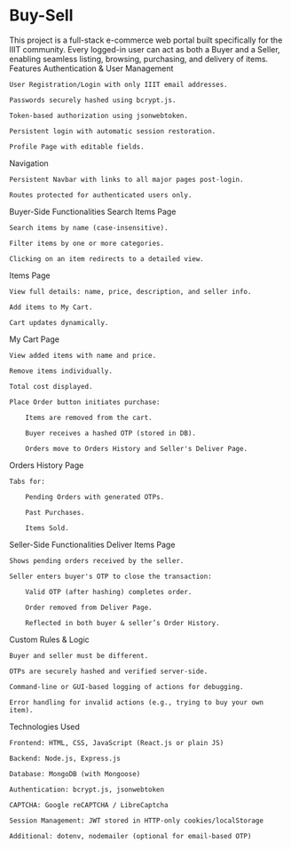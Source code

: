 # Buy-Sell
This project is a full-stack e-commerce web portal built specifically for the IIIT community. Every logged-in user can act as both a Buyer and a Seller, enabling seamless listing, browsing, purchasing, and delivery of items.
 Features
 Authentication & User Management

    User Registration/Login with only IIIT email addresses.

    Passwords securely hashed using bcrypt.js.

    Token-based authorization using jsonwebtoken.

    Persistent login with automatic session restoration.

    Profile Page with editable fields.

 Navigation

    Persistent Navbar with links to all major pages post-login.

    Routes protected for authenticated users only.

 Buyer-Side Functionalities
 Search Items Page

    Search items by name (case-insensitive).

    Filter items by one or more categories.

    Clicking on an item redirects to a detailed view.

 Items Page

    View full details: name, price, description, and seller info.

    Add items to My Cart.

    Cart updates dynamically.

 My Cart Page

    View added items with name and price.

    Remove items individually.

    Total cost displayed.

    Place Order button initiates purchase:

        Items are removed from the cart.

        Buyer receives a hashed OTP (stored in DB).

        Orders move to Orders History and Seller's Deliver Page.

 Orders History Page

    Tabs for:

        Pending Orders with generated OTPs.

        Past Purchases.

        Items Sold.

 Seller-Side Functionalities
 Deliver Items Page

    Shows pending orders received by the seller.

    Seller enters buyer's OTP to close the transaction:

        Valid OTP (after hashing) completes order.

        Order removed from Deliver Page.

        Reflected in both buyer & seller’s Order History.

 Custom Rules & Logic

    Buyer and seller must be different.

    OTPs are securely hashed and verified server-side.

    Command-line or GUI-based logging of actions for debugging.

    Error handling for invalid actions (e.g., trying to buy your own item).

 Technologies Used

    Frontend: HTML, CSS, JavaScript (React.js or plain JS)

    Backend: Node.js, Express.js

    Database: MongoDB (with Mongoose)

    Authentication: bcrypt.js, jsonwebtoken

    CAPTCHA: Google reCAPTCHA / LibreCaptcha

    Session Management: JWT stored in HTTP-only cookies/localStorage

    Additional: dotenv, nodemailer (optional for email-based OTP)
